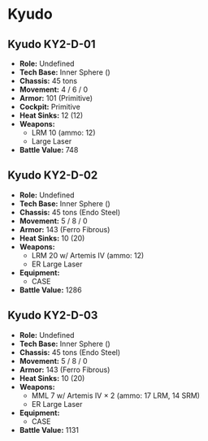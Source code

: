 # Kyudo
## Kyudo KY2-D-01
- **Role:** Undefined
- **Tech Base:** Inner Sphere ()
- **Chassis:** 45 tons
- **Movement:** 4 / 6 / 0
- **Armor:** 101 (Primitive)
- **Cockpit:** Primitive
- **Heat Sinks:** 12 (12)
- **Weapons:**
  - LRM 10 (ammo: 12)
  - Large Laser
- **Battle Value:** 748

## Kyudo KY2-D-02
- **Role:** Undefined
- **Tech Base:** Inner Sphere ()
- **Chassis:** 45 tons (Endo Steel)
- **Movement:** 5 / 8 / 0
- **Armor:** 143 (Ferro Fibrous)
- **Heat Sinks:** 10 (20)
- **Weapons:**
  - LRM 20 w/ Artemis IV (ammo: 12)
  - ER Large Laser
- **Equipment:**
  - CASE
- **Battle Value:** 1286

## Kyudo KY2-D-03
- **Role:** Undefined
- **Tech Base:** Inner Sphere ()
- **Chassis:** 45 tons (Endo Steel)
- **Movement:** 5 / 8 / 0
- **Armor:** 143 (Ferro Fibrous)
- **Heat Sinks:** 10 (20)
- **Weapons:**
  - MML 7 w/ Artemis IV × 2 (ammo: 17 LRM, 14 SRM)
  - ER Large Laser
- **Equipment:**
  - CASE
- **Battle Value:** 1131


